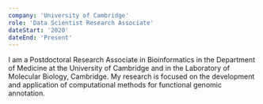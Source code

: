 ```yaml
---
company: 'University of Cambridge'
role: 'Data Scientist Research Associate'
dateStart: '2020'
dateEnd: 'Present'
---
```


I am a Postdoctoral Research Associate in Bioinformatics in the Department of Medicine at the University of Cambridge and in the Laboratory of Molecular Biology, Cambridge. My research is focused on the development and application of computational methods for functional genomic annotation.
